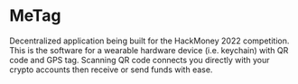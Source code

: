 # MeTag

Decentralized application being built for the HackMoney 2022 competition. This is the software for a wearable hardware device (i.e. keychain) with QR code and GPS tag. Scanning QR code connects you directly with your crypto accounts then receive or send funds with ease.
